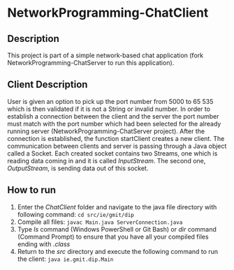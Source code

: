 # NetworkProgramming-ChatClient

## Description

This project is part of a simple network-based chat application (fork NetworkProgramming-ChatServer to run this application).

## Client Description

User is given an option to pick up the port number from 5000 to 65 535 which is then validated if it is not a String or invalid number. 
In order to establish a connection between the client and the server the port number must match with the port number which had been selected for the already running server (NetworkProgramming-ChatServer project). 
After the connection is established, the function startClient creates a new client. 
The communication between clients and server is passing through a Java object called a Socket. 
Each created socket contains two Streams, one which is reading data coming in and it is called *InputStream*. 
The second one, *OutputStream*, is sending data out of this socket.


## How to run
1.	Enter the *ChatClient* folder and navigate to the java file directory with following command:
```cd src/ie/gmit/dip```
2. Compile all files:
```javac Main.java ServerConnection.java```
3. Type *ls* command (Windows PowerShell or Git Bash) or *dir* command (Command Prompt) to ensure that you have all your compiled files ending with *.class*
4. Return to the *src* directory and execute the following command to run the client:
```java ie.gmit.dip.Main```
